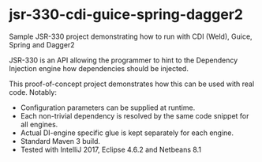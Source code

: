# jsr-330-cdi-guice-spring-dagger2
Sample JSR-330 project demonstrating how to run with CDI (Weld), Guice, Spring and Dagger2

JSR-330 is an API allowing the programmer to hint to the Dependency Injection engine how
dependencies should be injected.

This proof-of-concept project demonstrates how this can be used with real code.  Notably:

* Configuration parameters can be supplied at runtime.
* Each non-trivial dependency is resolved by the same code snippet for all engines.
* Actual DI-engine specific glue is kept separately for each engine.
* Standard Maven 3 build.
* Tested with IntelliJ 2017, Eclipse 4.6.2 and Netbeans 8.1

